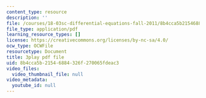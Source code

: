 ```yaml
---
content_type: resource
description: ''
file: /courses/18-03sc-differential-equations-fall-2011/8b4cca5b21546884326f270065fdeac3_BniJM-ireXQ.pdf
file_type: application/pdf
learning_resource_types: []
license: https://creativecommons.org/licenses/by-nc-sa/4.0/
ocw_type: OCWFile
resourcetype: Document
title: 3play pdf file
uid: 8b4cca5b-2154-6884-326f-270065fdeac3
video_files:
  video_thumbnail_file: null
video_metadata:
  youtube_id: null
---
```

